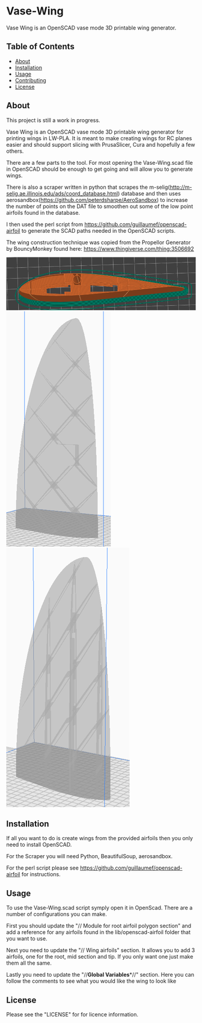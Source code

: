 # Vase-Wing
Vase Wing is an OpenSCAD vase mode 3D printable wing generator.

## Table of Contents

- [About](#about)
- [Installation](#installation)
- [Usage](#usage)
- [Contributing](#contributing)
- [License](#license)

## About

This project is still a work in progress.

Vase Wing is an OpenSCAD vase mode 3D printable wing generator for printing wings in LW-PLA. It is meant to make creating wings for RC planes easier and should support slicing with PrusaSlicer, Cura and hopefully a few others.

There are a few parts to the tool.
For most opening the Vase-Wing.scad file in OpenSCAD should be enough to get going and will allow you to generate wings.

There is also a scraper written in python that scrapes the m-selig(http://m-selig.ae.illinois.edu/ads/coord_database.html) database and then uses aerosandbox(https://github.com/peterdsharpe/AeroSandbox) to increase the number of points on the DAT file to smoothen out some of the low point airfoils found in the database.

I then used the perl script from https://github.com/guillaumef/openscad-airfoil to generate the SCAD paths needed in the OpenSCAD scripts.

The wing construction technique was copied from the Propellor Generator by BouncyMonkey found here: https://www.thingiverse.com/thing:3506692


![Wing1](git-images/wing1.png)
![Wing2](git-images/wing2.png)
![Wing3](git-images/wing3.png)

## Installation

If all you want to do is create wings from the provided airfoils then you only need to install OpenSCAD.

For the Scraper you will need Python, BeautifulSoup, aerosandbox.

For the perl script please see https://github.com/guillaumef/openscad-airfoil for instructions.

## Usage

To use the Vase-Wing.scad script symply open it in OpenScad. There are a number of configurations you can make.

First you should update the "// Module for root airfoil polygon section" and add a reference for any airfoils found in the lib/openscad-airfoil folder that you want to use.

Next you need to update the "// Wing airfoils" section. It allows you to add 3 airfoils, one for the root, mid section and tip. If you only want one just make them all the same.

Lastly you need to update the "//****************Global Variables*****************//" section. Here you can follow the comments to see what you would like the wing to look like


## License

Please see the "LICENSE" for for licence information. 


